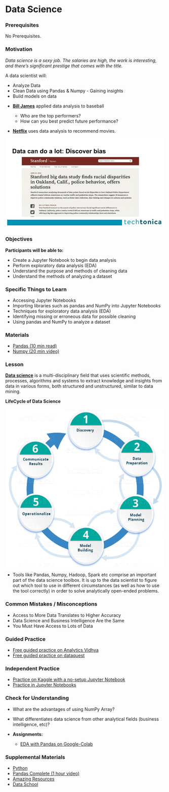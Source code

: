 # Data Science

### Prerequisites

No Prerequisites.

### Motivation

_Data science is a sexy job. The salaries are high, the work is interesting, and there’s significant prestige that comes with the title._

A data scientist will:

- Analyze Data
- Clean Data using Pandas & Numpy - Gaining insights
- Build models on data

* **[Bill James](https://en.wikipedia.org/wiki/Bill_James)** applied data analysis to baseball

  - Who are the top performers?
  - How can you best predict future performance?

* **[Netflix](https://www.netflix.com/)** uses data analysis to recommend movies.

<p align="center">
	<img src="/roles-in-tech/data-example.jpg" alt="data">
</p>

### Objectives

**Participants will be able to:**

- Create a Jupyter Notebook to begin data analysis
- Perform exploratory data analysis (EDA)
- Understand the purpose and methods of cleaning data
- Understand the methods of analyzing a dataset

### Specific Things to Learn

- Accessing Jupyter Notebooks
- Importing libraries such as pandas and NumPy into Jupyter Notebooks
- Techniques for exploratory data analysis (EDA)
- Identifying missing or erroneous data for possible cleaning
- Using pandas and NumPy to analyze a dataset

### Materials

- [Pandas (10 min read)](https://pandas.pydata.org/docs/user_guide/10min.html)
- [Numpy (20 min video)](https://www.youtube.com/watch?v=8Mpc9ukltVA)

### Lesson

**[Data science](https://en.wikipedia.org/wiki/Data_science)** is a multi-disciplinary field that uses scientific methods, processes, algorithms and systems to extract knowledge and insights from data in various forms, both structured and unstructured, similar to data mining.

**LifeCycle of Data Science**

<p align="center">
	<img src="/roles-in-tech/lifecycle-datascience.png" alt="data" height="500" width="500">
</p>

- Tools like Pandas, Numpy, Hadoop, Spark etc
  comprise an important part of the data science toolbox.
  It is up to the data scientist to figure out which tool to use in different
  circumstances (as well as how to use the tool correctly) in order to solve analytically
  open-ended problems.

### Common Mistakes / Misconceptions

- Access to More Data Translates to Higher Accuracy
- Data Science and Business Intelligence Are the Same
- You Must Have Access to Lots of Data

### Guided Practice

- [Free guided practice on Analytics Vidhya](https://courses.analyticsvidhya.com/courses/a-comprehensive-learning-path-to-become-a-data-scientist-in-2019)
- [Free guided practice on dataquest](https://www.dataquest.io/)

### Independent Practice

- [Practice on Kaggle with a no-setup Jupyter Notebook](https://www.kaggle.com/)
- [Practice in Jupyter Notebooks](https://jupyter.org)

### Check for Understanding

- What are the advantages of using NumPy Array?
- What differentiates data science from other analytical fields (business intelligence, etc)?

- **Assignments:**
  - [EDA with Pandas on Google-Colab](https://colab.research.google.com/drive/1LQzSDISFudcL6meC3NXFOIaCYqXjNH04)

### Supplemental Materials

- [Python](../electives/python.md)
- [Pandas Complete (1 hour video)](https://www.youtube.com/watch?v=vmEHCJofslg)
- [Amazing Resources](https://github.com/frontbenchHQ/Data-Science-Free)
- [Data School](https://www.dataschool.io/resources/)
